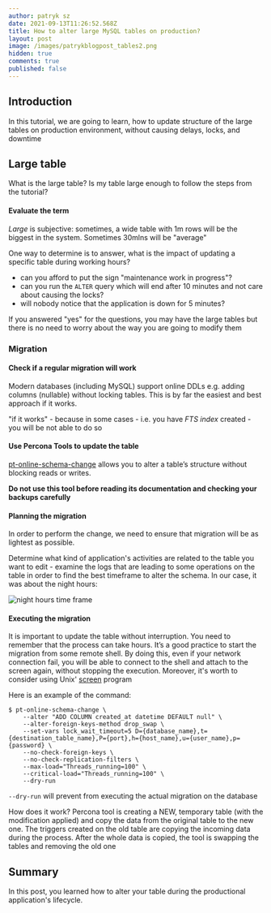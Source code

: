 ```yaml
---
author: patryk sz
date: 2021-09-13T11:26:52.568Z
title: How to alter large MySQL tables on production?
layout: post
image: /images/patrykblogpost_tables2.png
hidden: true
comments: true
published: false
---
```

## Introduction

In this tutorial, we are going to learn, how to update structure of the large tables on production environment, without causing delays, locks, and downtime

## Large table

What is the large table? Is my table large enough to follow the steps from the tutorial?

#### Evaluate the term

*Large* is subjective: sometimes, a wide table with 1m rows will be the biggest in the system. Sometimes 30mlns will be "average"

One way to determine is to answer, what is the impact of updating a specific table during working hours?

* can you afford to put the sign "maintenance work in progress"?
* can you run the `ALTER` query which will end after 10 minutes and not care about causing the locks?
* will nobody notice that the application is down for 5 minutes?

If you answered "yes" for the questions, you may have the large tables but there is no need to worry about the way you are going to modify them 

### Migration

#### Check if a regular migration will work

Modern databases (including MySQL) support online DDLs e.g. adding columns (nullable) without locking tables.
This is by far the easiest and best approach if it works.

"if it works" - because in some cases - i.e. you have *FTS index* created - you will be not able to do so

#### Use Percona Tools to update the table

[pt-online-schema-change](https://www.percona.com/doc/percona-toolkit/3.0/pt-online-schema-change.html) allows you to alter a table’s structure without blocking reads or writes.

**Do not use this tool before reading its documentation and checking your backups carefully**

#### Planning the migration

In order to perform the change, we need to ensure that migration will be as lightest as possible.

Determine what kind of application's activities are related to the table you want to edit - examine the logs that are leading to some operations on the table in order to find the best timeframe to alter the schema. In our case, it was about the night hours:

![night hours time frame](/images/screenshot-2021-09-13-at-14.14.27.png "night hours time frame")

#### Executing the migration

It is important to update the table without interruption. You need to remember that the process can take hours.
It’s a good practice to start the migration from some remote shell.
By doing this, even if your network connection fail, you will be able to connect to the shell and attach to the screen again, without stopping the execution.
Moreover, it's worth to consider using Unix' [screen](https://linuxize.com/post/how-to-use-linux-screen/) program

Here is an example of the command:

```
$ pt-online-schema-change \
    --alter "ADD COLUMN created_at datetime DEFAULT null" \
    --alter-foreign-keys-method drop_swap \
    --set-vars lock_wait_timeout=5 D={database_name},t={destination_table_name},P={port},h={host_name},u={user_name},p={password} \
    --no-check-foreign-keys \
    --no-check-replication-filters \
    --max-load="Threads_running=100" \
    --critical-load="Threads_running=100" \
    --dry-run
```

`--dry-run` will prevent from executing the actual migration on the database

How does it work? Percona tool is creating a NEW, temporary table (with the modification applied) and copy the data from the original table to the new one.
The triggers created on the old table are copying the incoming data during the process.
After the whole data is copied, the tool is swapping the tables and removing the old one

## Summary

In this post, you learned how to alter your table during the productional application's lifecycle.